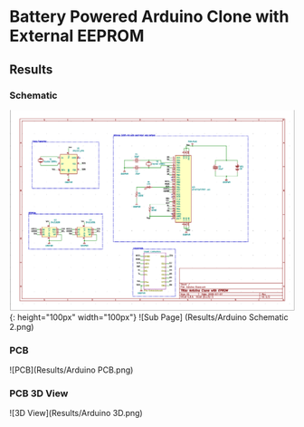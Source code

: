 # Battery Powered Arduino Clone with External EEPROM

## Results
### Schematic
![Schematic](Results/Arduino_Schematic.png){: height="100px" width="100px"}
![Sub Page] (Results/Arduino Schematic 2.png)

### PCB 
![PCB](Results/Arduino PCB.png)

### PCB 3D View
![3D View](Results/Arduino 3D.png)
